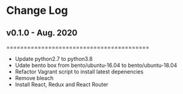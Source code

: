 # Change Log

## v0.1.0 - Aug. 2020
=========================================
* Update python2.7 to python3.8
* Udate bento box from bento/ubuntu-16.04 to bento/ubuntu-18.04
* Refactor Vagrant script to install latest depenencies
* Remove bleach
* Install React, Redux and React Router